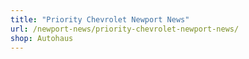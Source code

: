 ```yaml
---
title: "Priority Chevrolet Newport News"
url: /newport-news/priority-chevrolet-newport-news/
shop: Autohaus
---
```

